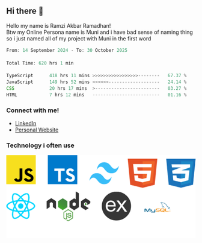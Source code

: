 ## Hi there 👋
Hello my name is Ramzi Akbar Ramadhan!\
Btw my Online Persona name is Muni and i have bad sense of naming thing so i just named all of my project with Muni in the first word
<!--START_SECTION:Muni-->

```Javascript
From: 14 September 2024 - To: 30 October 2025

Total Time: 620 hrs 1 min

TypeScript      418 hrs 11 mins >>>>>>>>>>>>>>>>>--------   67.37 %
JavaScript      149 hrs 52 mins >>>>>>-------------------   24.14 %
CSS             20 hrs 17 mins  >------------------------   03.27 %
HTML            7 hrs 12 mins   -------------------------   01.16 %
```

<!--END_SECTION:Muni-->
### Connect with me!
* [LinkedIn](https://www.linkedin.com/in/ramzi-akbar-ramadhan-b8b05a243/)
* [Personal Website](https://www.muniporto.my.id/)
### Technology i often use
![Technology List](assets/techlist.png)
